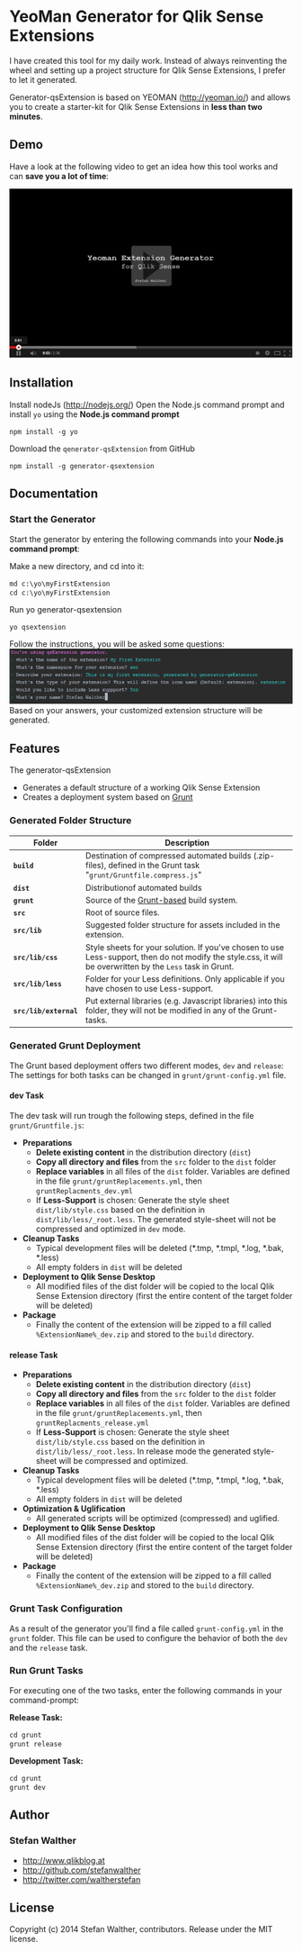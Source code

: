 # YeoMan Generator for Qlik Sense Extensions 

I have created this tool for my daily work. Instead of always reinventing the wheel and setting up a project structure for Qlik Sense Extensions, I prefer to let it generated. 

Generator-qsExtension is based on YEOMAN (http://yeoman.io/) and allows you to create a starter-kit for Qlik Sense Extensions in **less than two minutes**.


## Demo
Have a look at the following video to get an idea how this tool works and can **save you a lot of time**:

[![](https://raw.githubusercontent.com/QlikDev/generator-qsExtension/master/resources/qsExtension_Generator_YouTube.png)](http://youtu.be/nN85C3JxZtU)

## Installation

Install nodeJs (http://nodejs.org/)
Open the Node.js command prompt and install `yo` using the **Node.js command prompt**
 

    npm install -g yo


Download the `qenerator-qsExtension` from GitHub

    npm install -g generator-qsextension

## Documentation

### Start the Generator

Start the generator by entering the following commands into your **Node.js command prompt**:


Make a new directory, and cd into it:

    md c:\yo\myFirstExtension
    cd c:\yo\myFirstExtension


Run yo generator-qsextension

    yo qsextension

Follow the instructions, you will be asked some questions:
![](resources/qsExtension_Generator_Questions.png)
Based on your answers, your customized extension structure will be generated.

## Features

The generator-qsExtension
* Generates a default structure of a working Qlik Sense Extension
* Creates a deployment system based on [Grunt](http://gruntjs.com/)

### Generated Folder Structure

| Folder 				| Description 											|
| --------------------- | -----------------------------------------------------	|
| **`build`**			| Destination of compressed automated builds (.zip-files), defined in the Grunt task "`grunt/Gruntfile.compress.js`"
| **`dist`**			| Distributionof automated builds
| **`grunt`**			| Source of the [Grunt-based](http://gruntjs.com/) build system.
| **`src`**				| Root of source files.
| **`src/lib`**			| Suggested folder structure for assets included in the extension.
| **`src/lib/css`**		| Style sheets for your solution. If you've chosen to use Less-support, then do not modify the style.css, it will be overwritten by the `Less` task in Grunt.
| **`src/lib/less`**	| Folder for your Less definitions. Only applicable if you have chosen to use Less-support.
| **`src/lib/external`**| Put external libraries (e.g. Javascript libraries) into this folder, they will not be modified in any of the Grunt-tasks.

### Generated Grunt Deployment
The Grunt based deployment offers two different modes, `dev` and `release`:
The settings for both tasks can be changed in `grunt/grunt-config.yml` file.

#### dev Task

The dev task will run trough the following steps, defined in the file `grunt/Gruntfile.js`:

* **Preparations**
	* **Delete existing content** in the distribution directory (`dist`)
	* **Copy all directory and files** from the `src` folder to the `dist` folder
	* **Replace variables** in all files of the `dist` folder. Variables are defined in the file `grunt/gruntReplacements.yml`, then `gruntReplacments_dev.yml`
	* If **Less-Support** is chosen: Generate the style sheet `dist/lib/style.css` based on the definition in `dist/lib/less/_root.less`. The generated style-sheet will not be compressed and optimized in `dev` mode.
* **Cleanup Tasks**
	* Typical development files will be deleted (*.tmp, *.tmpl, *.log, *.bak, *.less)
	* All empty folders in `dist` will be deleted
* **Deployment to Qlik Sense Desktop**
	* All modified files of the dist folder will be copied to the local Qlik Sense Extension directory (first the entire content of the target folder will be deleted)
* **Package**
	* Finally the content of the extension will be zipped to a fill called `%ExtensionName%_dev.zip` and stored to the `build` directory. 

#### release Task

* **Preparations**
	* **Delete existing content** in the distribution directory (`dist`)
	* **Copy all directory and files** from the `src` folder to the `dist` folder
	* **Replace variables** in all files of the `dist` folder. Variables are defined in the file `grunt/gruntReplacements.yml`, then `gruntReplacments_release.yml`
	* If **Less-Support** is chosen: Generate the style sheet `dist/lib/style.css` based on the definition in `dist/lib/less/_root.less`. In release mode the generated style-sheet will be compressed and optimized.
* **Cleanup Tasks**
	* Typical development files will be deleted (*.tmp, *.tmpl, *.log, *.bak, *.less)
	* All empty folders in `dist` will be deleted
* **Optimization & Uglification**
	* All generated scripts will be optimized (compressed) and uglified.
* **Deployment to Qlik Sense Desktop**
	* All modified files of the dist folder will be copied to the local Qlik Sense Extension directory (first the entire content of the target folder will be deleted)
* **Package**
	* Finally the content of the extension will be zipped to a fill called `%ExtensionName%_dev.zip` and stored to the `build` directory. 


### Grunt Task Configuration

As a result of the generator you'll find a file called `grunt-config.yml` in the `grunt` folder.
This file can be used to configure the behavior of both the `dev` and the `release` task.

### Run Grunt Tasks
For executing one of the two tasks, enter the following commands in your command-prompt:

**Release Task:**

    cd grunt
    grunt release

**Development Task:**

    cd grunt
    grunt dev


## Author
### Stefan Walther 
* http://www.qlikblog.at
* http://github.com/stefanwalther
* http://twitter.com/waltherstefan

## License
Copyright (c) 2014 Stefan Walther, contributors.
Release under the MIT license.
